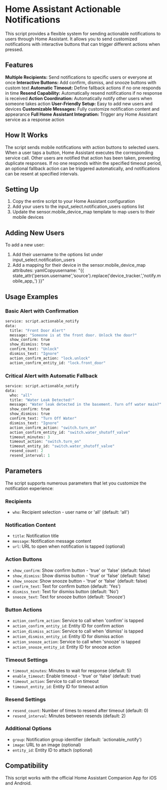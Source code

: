 # Home Assistant Actionable Notifications
This script provides a flexible system for sending actionable notifications to users through Home Assistant. It allows you to send customized notifications with interactive buttons that can trigger different actions when pressed.
## Features

**Multiple Recipients:** Send notifications to specific users or everyone at once
**Interactive Buttons:** Add confirm, dismiss, and snooze buttons with custom text
**Automatic Timeout:** Define fallback actions if no one responds in time
**Resend Capability:** Automatically resend notifications if no response is received
**Action Coordination:** Automatically notify other users when someone takes action
**User-Friendly Setup:** Easy to add new users and devices
**Customizable Messages:** Fully customize notification content and appearance
**Full Home Assistant Integration:** Trigger any Home Assistant service as a response action

## How It Works
The script sends mobile notifications with action buttons to selected users. When a user taps a button, Home Assistant executes the corresponding service call. Other users are notified that action has been taken, preventing duplicate responses.
If no one responds within the specified timeout period, an optional fallback action can be triggered automatically, and notifications can be resent at specified intervals.
## Setting Up

1. Copy the entire script to your Home Assistant configuration
2. Add your users to the input_select.notification_users options list
3. Update the sensor.mobile_device_map template to map users to their mobile devices

## Adding New Users
To add a new user:

1. Add their username to the options list under input_select.notification_users
2. Add a mapping for their device in the sensor.mobile_device_map attributes:
yamlCopyusername: "{{ state_attr('person.username','source').replace('device_tracker.','notify.mobile_app_') }}"


## Usage Examples
### Basic Alert with Confirmation
```python
service: script.actionable_notify
data:
  title: "Front Door Alert"
  message: "Someone is at the front door. Unlock the door?"
  show_confirm: true
  show_dismiss: true
  confirm_text: "Unlock"
  dismiss_text: "Ignore"
  action_confirm_action: "lock.unlock"
  action_confirm_entity_id: "lock.front_door"
```
### Critical Alert with Automatic Fallback
```python
service: script.actionable_notify
data:
  who: "all"
  title: "Water Leak Detected!"
  message: "Water leak detected in the basement. Turn off water main?"
  show_confirm: true
  show_dismiss: true
  confirm_text: "Turn Off Water"
  dismiss_text: "Ignore"
  action_confirm_action: "switch.turn_on"
  action_confirm_entity_id: "switch.water_shutoff_valve"
  timeout_minutes: 3
  timeout_action: "switch.turn_on"
  timeout_entity_id: "switch.water_shutoff_valve"
  resend_count: 2
  resend_interval: 1
```
## Parameters
The script supports numerous parameters that let you customize the notification experience:
### Recipients

* ```who```: Recipient selection - user name or 'all' (default: 'all')

### Notification Content

* ```title```: Notification title
* ```message```: Notification message content
* ```url```: URL to open when notification is tapped (optional)

### Action Buttons

* ```show_confirm```: Show confirm button - 'true' or 'false' (default: false)
* ```show_dismiss```: Show dismiss button - 'true' or 'false' (default: false)
* ```show_snooze```: Show snooze button - 'true' or 'false' (default: false)
* ```confirm_text```: Text for confirm button (default: 'Yes')
* ```dismiss_text```: Text for dismiss button (default: 'No')
* ```snooze_text```: Text for snooze button (default: 'Snooze')

### Button Actions

* ```action_confirm_action```: Service to call when 'confirm' is tapped
* ```action_confirm_entity_id```: Entity ID for confirm action
* ```action_dismiss_action```: Service to call when 'dismiss' is tapped
* ```action_dismiss_entity_id```: Entity ID for dismiss action
* ```action_snooze_action```: Service to call when 'snooze' is tapped
* ```action_snooze_entity_id```: Entity ID for snooze action

### Timeout Settings

* ```timeout_minutes```: Minutes to wait for response (default: 5)
* ```enable_timeout```: Enable timeout - 'true' or 'false' (default: true)
* ```timeout_action```: Service to call on timeout
* ```timeout_entity_id```: Entity ID for timeout action

### Resend Settings

* ```resend_count```: Number of times to resend after timeout (default: 0)
* ```resend_interval```: Minutes between resends (default: 2)

### Additional Options

* ```group```: Notification group identifier (default: 'actionable_notify')
* ```image```: URL to an image (optional)
* ```entity_id```: Entity ID to attach (optional)

## Compatibility
This script works with the official Home Assistant Companion App for iOS and Android.

